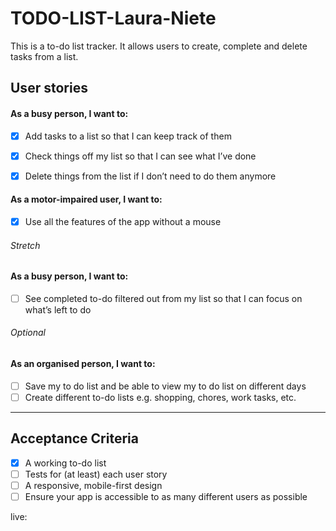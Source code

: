 # TODO-LIST-Laura-Niete

This is a to-do list tracker. It allows users to create, complete and delete tasks from a list.

## User stories
#### As a busy person, I want to:

- [x] Add tasks to a list so that I can keep track of them

- [x] Check things off my list so that I can see what I’ve done

- [x] Delete things from the list if I don’t need to do them anymore

#### As a motor-impaired user, I want to:

- [x] Use all the features of the app without a mouse

###### Stretch  
#### As a busy person, I want to:

- [ ] See completed to-do filtered out from my list so that I can focus on what’s left to do
###### Optional
#### As an organised person, I want to:
- [ ] Save my to do list and be able to view my to do list on different days
- [ ] Create different to-do lists e.g. shopping, chores, work tasks, etc.
---
## Acceptance Criteria 
- [x] A working to-do list
- [ ] Tests for (at least) each user story
- [ ] A responsive, mobile-first design
- [ ] Ensure your app is accessible to as many different users as possible

live: 

